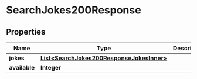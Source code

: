 

# SearchJokes200Response


## Properties

| Name | Type | Description | Notes |
|------------ | ------------- | ------------- | -------------|
|**jokes** | [**List&lt;SearchJokes200ResponseJokesInner&gt;**](SearchJokes200ResponseJokesInner.md) |  |  [optional] |
|**available** | **Integer** |  |  [optional] |



